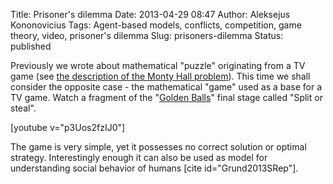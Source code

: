 Title: Prisoner's dilemma
Date: 2013-04-29 08:47
Author: Aleksejus Kononovicius
Tags: Agent-based models, conflicts, competition, game theory, video, prisoner's dilemma
Slug: prisoners-dilemma
Status: published

Previously we wrote about
mathematical "puzzle" originating from a TV game (see [the description
of the Monty Hall
problem](/teaching-math-in-a-different-way "Teaching math in a different way")).
This time we shall consider the opposite case - the mathematical "game"
used as a base for a TV game. Watch a fragment of the "[Golden
Balls](http://en.wikipedia.org/wiki/Golden_Balls)" final stage called
"Split or steal".

[youtube v="p3Uos2fzIJ0"]

The game is very simple, yet it possesses no correct solution or optimal
strategy. Interestingly enough it can also be used as model for
understanding social behavior of humans \[cite
id="Grund2013SRep"\].
